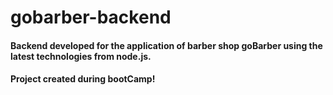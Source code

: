 # gobarber-backend

#### Backend developed for the application of barber shop goBarber using the latest technologies from node.js.
#### Project created during bootCamp!
